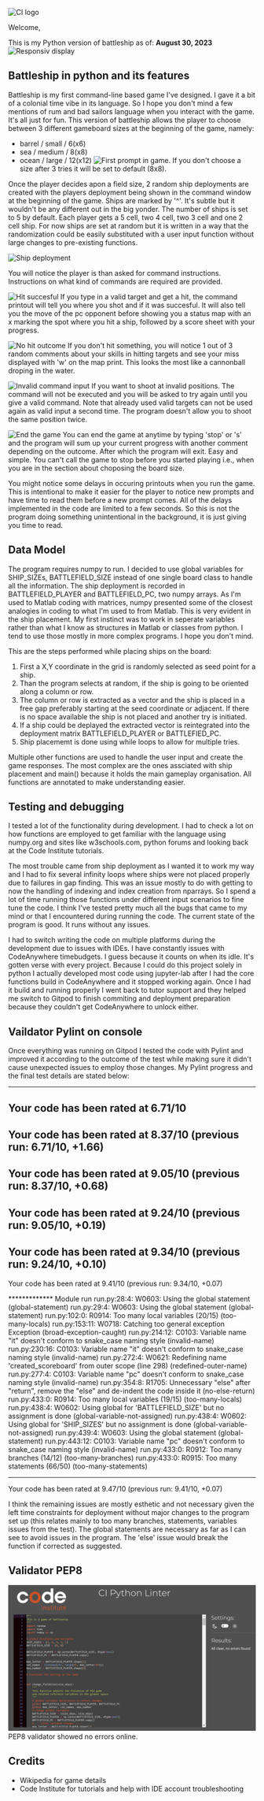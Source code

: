![CI logo](https://codeinstitute.s3.amazonaws.com/fullstack/ci_logo_small.png)

Welcome,

This is my Python version of battleship as of: **August 30, 2023**
![Responsiv display](https://github.com/Andre-42/Battleship-in-Python/assets/135899198/c37b1971-e750-4223-a463-586370c0f789)


## Battleship in python and its features

Battleship is my first command-line based game I've designed. I gave it a bit of a colonial time vibe in its language. So I hope you don't mind a few mentions of rum and bad sailors language when you interact with the game. It's all just for fun.
This version of battleship allows the player to choose between 3 different gameboard sizes at the beginning of the game, namely:
- barrel / small / 6(x6)
- sea / medium / 8(x8)
- ocean / large / 12(x12)
![First prompt in game.](https://github.com/Andre-42/Battleship-in-Python/assets/135899198/d5194662-8247-467c-bb88-0b38411a58c7)
If you don't choose a size after 3 tries it will be set to default (8x8).

Once the player decides apon a field size, 2 random ship deployments are created with the players deployment being shown in the command window at the beginning of the game. Ships are marked by '^'. It's subtle but it wouldn't be any different out in the big yonder.
The number of ships is set to 5 by default. Each player gets a 5 cell, two 4 cell, two 3 cell and one 2 cell ship.
For now ships are set at random but it is written in a way that the randomization could be easily substituted with a user input function without large changes to pre-existing functions.

![Ship deployment](https://github.com/Andre-42/Battleship-in-Python/assets/135899198/a360866f-b0a9-49ab-a10b-965ef0167213)

You will notice the player is than asked for command instructions. Instructions on what kind of commands are required are provided.

![Hit succesful](https://github.com/Andre-42/Battleship-in-Python/assets/135899198/9c79e9d1-0f0f-4146-943c-8fa73cff806b)
If you type in a valid target and get a hit, the command printout will tell you where you shot and if it was succesful. It will also tell you the move of the pc opponent before showing you a status map with an x marking the spot where you hit a ship, followed by a score sheet with your progress.

![No hit outcome](![image](https://github.com/Andre-42/Battleship-in-Python/assets/135899198/1ab7d8b8-1827-4eca-b430-f387b9823065)
)
If you don't hit something, you will notice 1 out of 3 random comments about your skills in hitting targets and see your miss displayed with 'w' on the map print. This looks the most like a cannonball droping in the water.

![Invalid command input](https://github.com/Andre-42/Battleship-in-Python/assets/135899198/a23de827-f3c8-4b04-99bb-dc4e6bc6cf4d)
If you want to shoot at invalid positions. The command will not be executed and you will be asked to try again until you give a valid command. Note that already used valid targets can not be used again as valid input a second time. The program doesn't allow you to shoot the same position twice.

![End the game](https://github.com/Andre-42/Battleship-in-Python/assets/135899198/035f3e57-7dc7-4651-aee4-296c81c25864)
You can end the game at anytime by typing 'stop' or 's' and the program will sum up your current progress with another comment depending on the outcome. After which the program will exit. Easy and simple.
You can't call the game to stop before you started playing i.e., when you are in the section about choposing the board size.

You might notice some delays in occuring printouts when you run the game. This is intentional to make it easier for the player to notice new prompts and have time to read them before a new prompt comes. All of the delays implemented in the code are limited to a few seconds. So this is not the program doing something unintentional in the background, it is just giving you time to read.

## Data Model
The program requires numpy to run. 
I decided to use global variables for SHIP_SIZEs, BATTLEFIELD_SIZE instead of one single board class to handle all the information.
The ship deployment is recorded in BATTLEFIELD_PLAYER and BATTLEFIELD_PC, two numpy arrays.
As I'm used to Matlab coding with matrices, numpy presented some of the closest analogies in coding to what I'm used to from Matlab. This is very evident in the ship placement. My first instinct was to work in seperate variables rather than what I know as structures in Matlab or classes from python. I tend to use those mostly in more complex programs. I hope you don't mind.

This are the steps performed while placing ships on the board:
1. First a X,Y coordinate in the grid is randomly selected as seed point for a ship.
2. Than the program selects at random, if the ship is going to be oriented along a column or row.
3. The column or row is extracted as a vector and the ship is placed in a free gap preferably starting at the seed coordinate or adjacent. If there is no space available the ship is not placed and another try is initiated.
4. If a ship could be deplayed the extracted vector is reintegrated into the deployment matrix BATTLEFIELD_PLAYER or BATTLEFIED_PC.
5. Ship placememt is done using while loops to allow for multiple tries.

Multiple other functions are used to handle the user input and create the game responses. The most complex are the ones assciated with ship placement and main() because it holds the main gameplay organisation. All functions are annotated to make understanding easier.

## Testing and debugging
I tested a lot of the functionality during development. I had to check a lot on how functions are employed to get familiar with the language using numpy.org and sites like w3schools.com, python forums and looking back at the Code Institute tutorials. 

The most trouble came from ship deployment as I wanted it to work my way and I had to fix several infinity loops where ships were not placed properly due to failures in gap finding. This was an issue mostly to do with getting to now the handling of indexing and index creation from nparrays.
So I spend a lot of time running those functions under different input scenarios to fine tune the code. I think I've tested pretty much all the bugs that came to my mind or that I encountered during running the code. The current state of the program is good. It runs without any issues.

I had to switch writing the code on multiple platforms during the development due to issues with IDEs. I have constantly issues with CodeAnywhere timebudgets. I guess because it counts on when its idle. It's gotten verse with every project. Because I could do this project solely in python I actually developed most code using jupyter-lab after I had the core functions build in CodeAnywhere and it stopped working again. Once I had it build and running properly I went back to tutor support and they helped me switch to Gitpod to finish commiting and deployment preparation because they couldn't get CodeAnywhere to unlock either. 

## Vaildator Pylint on console

Once everything was running on Gitpod I tested the code with Pylint and improved it according to the outcome of the test while making sure it didn't cause unexpected issues to employ those changes.
My Pylint progress and the final test details are stated below:

-----------------------------------
Your code has been rated at 6.71/10
------------------------------------------------------------------
Your code has been rated at 8.37/10 (previous run: 6.71/10, +1.66)
------------------------------------------------------------------
Your code has been rated at 9.05/10 (previous run: 8.37/10, +0.68)
------------------------------------------------------------------
Your code has been rated at 9.24/10 (previous run: 9.05/10, +0.19)
------------------------------------------------------------------
Your code has been rated at 9.34/10 (previous run: 9.24/10, +0.10)
------------------------------------------------------------------
Your code has been rated at 9.41/10 (previous run: 9.34/10, +0.07)

************* Module run
run.py:28:4: W0603: Using the global statement (global-statement)
run.py:29:4: W0603: Using the global statement (global-statement)
run.py:102:0: R0914: Too many local variables (20/15) (too-many-locals)
run.py:153:11: W0718: Catching too general exception Exception (broad-exception-caught)
run.py:214:12: C0103: Variable name "it" doesn't conform to snake_case naming style (invalid-name)
run.py:230:16: C0103: Variable name "it" doesn't conform to snake_case naming style (invalid-name)
run.py:272:4: W0621: Redefining name 'created_scoreboard' from outer scope (line 298) (redefined-outer-name)
run.py:277:4: C0103: Variable name "pc" doesn't conform to snake_case naming style (invalid-name)
run.py:354:8: R1705: Unnecessary "else" after "return", remove the "else" and de-indent the code inside it (no-else-return)
run.py:433:0: R0914: Too many local variables (19/15) (too-many-locals)
run.py:438:4: W0602: Using global for 'BATTLEFIELD_SIZE' but no assignment is done (global-variable-not-assigned)
run.py:438:4: W0602: Using global for 'SHIP_SIZES' but no assignment is done (global-variable-not-assigned)
run.py:439:4: W0603: Using the global statement (global-statement)
run.py:443:12: C0103: Variable name "pc" doesn't conform to snake_case naming style (invalid-name)
run.py:433:0: R0912: Too many branches (14/12) (too-many-branches)
run.py:433:0: R0915: Too many statements (66/50) (too-many-statements)

------------------------------------------------------------------
Your code has been rated at 9.47/10 (previous run: 9.41/10, +0.07)

I think the remaining issues are mostly esthetic and not necessary given the left time constraints for deployment without major changes to the program set up (this relates mainly to too many branches, statements, variables issues from the test). The global statements are necessary as far as I can see to avoid issues in the program. The 'else' issue would break the function if corrected as suggested.

## Validator PEP8

![PEP8 result](image-6.png)
PEP8 validator showed no errors online.

## Credits

- Wikipedia for game details
- Code Institute for tutorials and help with IDE account troubleshooting
